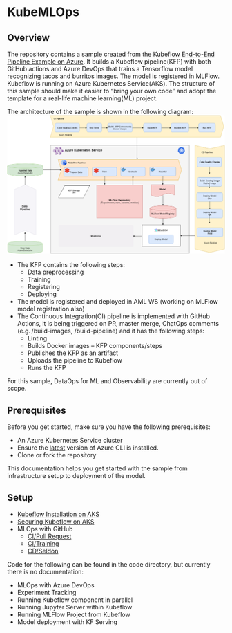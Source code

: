 # KubeMLOps

## Overview

The repository contains a sample created from the Kubeflow [End-to-End Pipeline Example on Azure](https://www.kubeflow.org/docs/azure/azureendtoend/). It builds a Kubeflow pipeline(KFP) with both GitHub actions and Azure DevOps that trains a Tensorflow model recognizing tacos and burritos images. The model is registered in MLFlow. Kubeflow is running on Azure Kubernetes Service(AKS). The structure of this sample should make it easier to “bring your own code” and adopt the template for a real-life machine learning(ML) project.

The architecture of the sample is shown in the following diagram:
![KubeMLOps Architecture Diagram](./docs/diagrams/Diagrams.png)

- The KFP contains the following steps:
  - Data preprocessing
  - Training
  - Registering
  - Deploying
- The model is registered and deployed in AML WS (working on MLFlow model registration also)
- The Continuous Integration(CI) pipeline is implemented with GitHub Actions, it is being triggered on PR, master merge, ChatOps comments (e.g. /build-images, /build-pipeline) and it has the following steps:
  - Linting
  - Builds Docker images – KFP components/steps
  - Publishes the KFP as an artifact
  - Uploads the pipeline to Kubeflow
  - Runs the KFP

For this sample, DataOps for ML and Observability are currently out of scope. 

## Prerequisites

Before you get started, make sure you have the following prerequisites:

- An Azure Kubernetes Service cluster
- Ensure the [latest](https://docs.microsoft.com/en-us/cli/azure/install-azure-cli?view=azure-cli-latest) version of Azure CLI is installed.
- Clone or fork the repository

This documentation helps you get started with the sample from infrastructure setup to deployment of the model.

## Setup

- [Kubeflow Installation on AKS](./docs/Kubeflow-install.md)
- [Securing Kubeflow on AKS](./docs/Kubeflow-secure.md)
- MLOps with GitHub
  - [CI/Pull Request](./docs/ci-pullrequest.md)
  - [CI/Training](./docs/ci-training.md)
  - [CD/Seldon](./docs/ci-seldon.md)

Code for the following can be found in the code directory, but currently there is no documentation:

- MLOps with Azure DevOps
- Experiment Tracking
- Running Kubeflow component in parallel
- Running Jupyter Server within Kubeflow
- Running MLFlow Project from Kubeflow
- Model deployment with KF Serving
